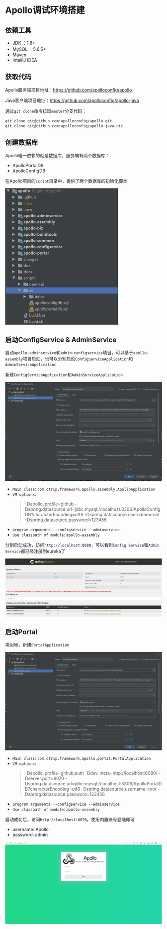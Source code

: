# Apollo调试环境搭建

## 依赖工具

* JDK ：1.8+
* MySQL ：5.6.5+
* Maven
* IntelliJ IDEA

## 获取代码

Apollo服务端项目地址：https://github.com/apolloconfig/apollo

Java客户端项目地址：https://github.com/apolloconfig/apollo-java

通过`git clone`命令拉取`master`分支代码：

```
git clone git@github.com:apolloconfig/apollo.git
git clone git@github.com:apolloconfig/apollo-java.git
```

## 创建数据库

Apollo唯一依赖的就是数据库，服务端有两个数据库：

* ApolloPortalDB
* ApolloConfigDB

在Apollo项目的`script`目录中，提供了两个数据库的初始化脚本

![](./image/0c6032fdf5f41395dd313064fe6babf4.png)

## 启动ConfigService & AdminService

启动`apollo-adminservice`和`admin-configservice`项目，可以基于`apollo-assembly`项目启动，也可以分别启动`ConfigServiceApplication`和`AdminServiceApplication`

新建`ConfigServiceApplication`和`AdminServiceApplication`

![](./image/1cac1f655568734698225471e4f1228b.png)

* `Main class`: `com.ctrip.framework.apollo.assembly.ApolloApplication`
* `VM options`: 
    > -Dapollo_profile=github
    > -Dspring.datasource.url=jdbc:mysql://localhost:3306/ApolloConfigDB?characterEncoding=utf8
    > -Dspring.datasource.username=root
    > -Dspring.datasource.password=123456
* `program arguments`: `--configservice --adminservice`
* `Use classpath of module`: `apollo-assembly`

分别启动成功，访问`http://localhost:8080`，可以看到`Config Service`和`Admin Service`都已经注册到eureka了

![](./image/98dadb933d16df95e94d9d748d19ffd5.png)

## 启动Portal

类似地，新建`PortalApplication`

![](./image/25ce9cd44ff20776f80bf6190c0b2e7a.png)

* `Main class`: `com.ctrip.framework.apollo.portal.PortalApplication`
* `VM options`: 
    > -Dapollo_profile=github,auth
    > -Ddev_meta=http://localhost:8080/
    > -Dserver.port=8070
    > -Dspring.datasource.url=jdbc:mysql://localhost:3306/ApolloPortalDB?characterEncoding=utf8
    > -Dspring.datasource.username=root
    > -Dspring.datasource.password=123456
* `program arguments`: `--configservice --adminservice`
* `Use classpath of module`: `apollo-assembly`

启动成功后，访问`http://localhost:8070`，使用内置账号登陆即可

* username: Apollo
* password: admin

![](./image/ba638bc8bc844e368d719275f87bd11a.png)

